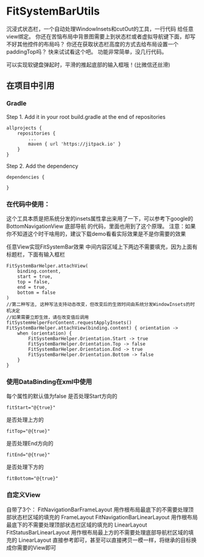 # FitSystemBarUtils


沉浸式状态栏，一个自动处理WindowInsets和cutOut的工具，一行代码 给任意view绑定。
你还在苦恼布局中背景图需要上到状态栏或者虚拟导航键下面，却写不好其他控件的布局吗？
你还在获取状态栏高度的方式去给布局设置一个paddingTop吗？
快来试试看这个吧。
功能非常简单，没几行代码。

可以实现软键盘弹起时，平滑的推起底部的输入框哦！(比微信还丝滑)

## 在项目中引用

### Gradle

Step 1. Add it in your root build.gradle at the end of repositories

    allprojects {
        repositories {
            ...
            maven { url 'https://jitpack.io' }
        }
    }

Step 2. Add the dependency

    dependencies {
        
    }

### 在代码中使用：
这个工具本质是把系统分发的insets属性拿出来用了一下，可以参考下google的 BottomNavigationView 底部导航 的代码，里面也用到了这个原理。
注意：如果你不知道这个时干啥用的，建议下载demo看看实际效果是不是你需要的效果
    
任意View实现FitSystemBar效果
中间内容区域上下两边不需要填充，因为上面有标题栏，下面有输入框栏

    FitSystemBarHelper.attachView(
        binding.content,
        start = true,
        top = false,
        end = true,
        bottom = false
    )
    //第二种写法, 这种写法支持动态改变，但改变后的生效时间由系统分发WindowInsets的时机决定
    //如果需要立即生效，请在改变值后调用 fitSystemHelperForContent.requestApplyInsets()
    FitSystemBarHelper.attachView(binding.content) { orientation ->
        when (orientation) {
            FitSystemBarHelper.Orientation.Start -> true
            FitSystemBarHelper.Orientation.Top -> false
            FitSystemBarHelper.Orientation.End -> true
            FitSystemBarHelper.Orientation.Bottom -> false
        }
    }

### 使用DataBinding在xml中使用
每个属性的默认值为false
是否处理Start方向的

    fitStart="@{true}" 

是否处理上方的

    fitTop="@{true}" 

是否处理End方向的

    fitEnd="@{true}" 

是否处理下方的

    fitBottom="@{true}" 

### 自定义View
自带了3个：
FitNavigationBarFrameLayout 用作根布局最底下的不需要处理顶部状态栏区域的填充的 FrameLayout
FitNavigationBarLinearLayout 用作根布局最底下的不需要处理顶部状态栏区域的填充的 LinearLayout
FitStatusBarLinearLayout 用作根布局最上方的不需要处理底部导航栏区域的填充的 LinearLayout
直接参考即可，甚至可以直接拷贝一模一样，将继承的目标换成你需要的View即可